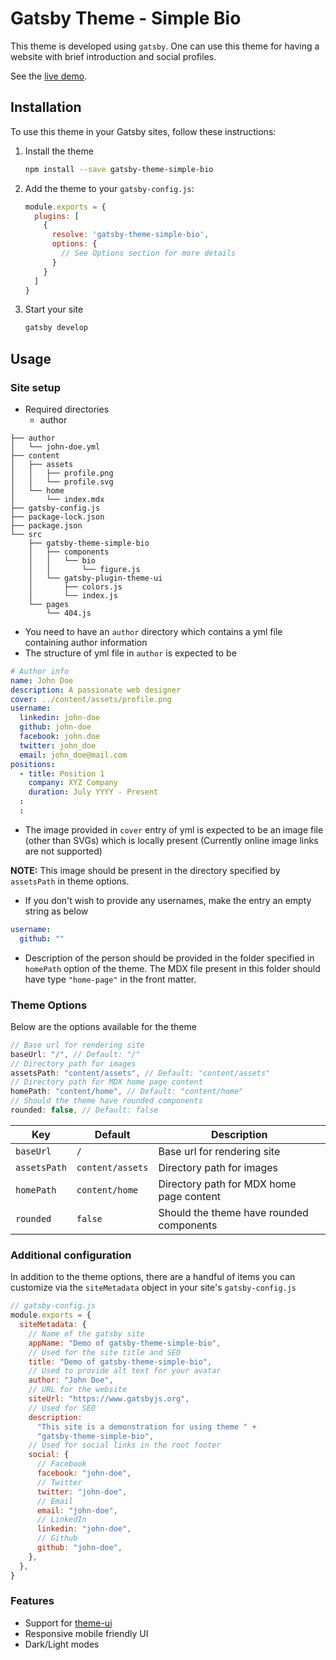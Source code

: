 # Gatsby Theme - Simple Bio

This theme is developed using ```gatsby```. One can use this theme for having a website with brief introduction and social profiles.

See the [live demo](https://gatsby-theme-simple-bio-demo.netlify.com/).

## Installation

To use this theme in your Gatsby sites, follow these instructions:

1.  Install the theme
    ```sh
    npm install --save gatsby-theme-simple-bio
    ```

2.  Add the theme to your `gatsby-config.js`:
    ```js
    module.exports = {
      plugins: [
        {
          resolve: 'gatsby-theme-simple-bio',
          options: {
            // See Options section for more details
          }
        }
      ]
    }
    ```

3.  Start your site
    ```sh
    gatsby develop
    ```

## Usage

### Site setup

- Required directories
  - author

```
├── author
│   └── john-doe.yml
├── content
│   ├── assets
│   │   ├── profile.png
│   │   └── profile.svg
│   └── home
│       └── index.mdx
├── gatsby-config.js
├── package-lock.json
├── package.json
└── src
    ├── gatsby-theme-simple-bio
    │   ├── components
    │   │   └── bio
    │   │       └── figure.js
    │   └── gatsby-plugin-theme-ui
    │       ├── colors.js
    │       └── index.js
    └── pages
        └── 404.js
```

- You need to have an ```author``` directory which contains a yml file containing author information
- The structure of yml file in ```author``` is expected to be
  
```yml
# Author info
name: John Doe
description: A passionate web designer
cover: ../content/assets/profile.png
username:
  linkedin: john-doe
  github: john-doe
  facebook: john.doe
  twitter: john_doe
  email: john_doe@mail.com
positions:
  - title: Position 1
    company: XYZ Company
    duration: July YYYY - Present
  :
  :
```

- The image provided in ```cover``` entry of yml is expected to be an image file (other than SVGs) which is locally present (Currently online image links are not supported)

**NOTE:** This image should be present in the directory specified by ```assetsPath``` in theme options.

- If you don't wish to provide any usernames, make the entry an empty string as below

```yml
username:
  github: ""
```

- Description of the person should be provided in the folder specified in ```homePath``` option of the theme. The MDX file present in this folder should have type ```"home-page"``` in the front matter.

### Theme Options

Below are the options available for the theme

```js
// Base url for rendering site
baseUrl: "/", // Default: "/"
// Directory path for images
assetsPath: "content/assets", // Default: "content/assets"
// Directory path for MDX home page content
homePath: "content/home", // Default: "content/home"
// Should the theme have rounded components
rounded: false, // Default: false
```

| **Key**          | **Default**          | **Description**                          |
|------------------|----------------------|------------------------------------------|
| ```baseUrl```    | ```/```              | Base url for rendering site              |
| ```assetsPath``` | ```content/assets``` | Directory path for images                |
| ```homePath```   | ```content/home```   | Directory path for MDX home page content |
| ```rounded```    | ```false```          | Should the theme have rounded components |

### Additional configuration

In addition to the theme options, there are a handful of items you can customize via the `siteMetadata` object in your site's `gatsby-config.js`

```js
// gatsby-config.js
module.exports = {
  siteMetadata: {
    // Name of the gatsby site
    appName: "Demo of gatsby-theme-simple-bio",
    // Used for the site title and SEO
    title: "Demo of gatsby-theme-simple-bio",
    // Used to provide alt text for your avatar
    author: "John Doe",
    // URL for the website
    siteUrl: "https://www.gatsbyjs.org",
    // Used for SEO
    description:
      "This site is a demonstration for using theme " +
      "gatsby-theme-simple-bio",
    // Used for social links in the root footer
    social: {
      // Facebook
      facebook: "john-doe",
      // Twitter
      twitter: "john-doe",
      // Email
      email: "john-doe",
      // LinkedIn
      linkedin: "john-doe",
      // Github
      github: "john-doe",
    },
  },
}
```

### Features

- Support for [theme-ui](https://theme-ui.com/)
- Responsive mobile friendly UI
- Dark/Light modes
